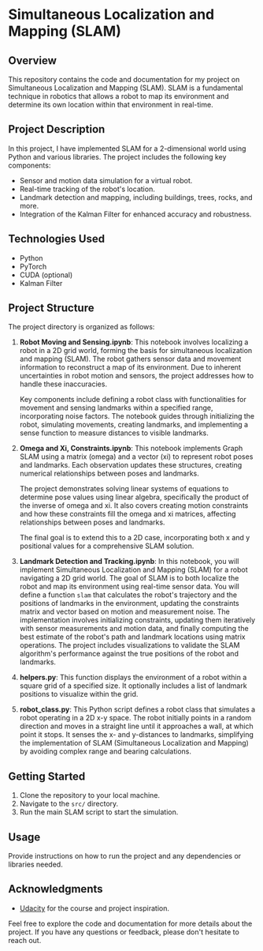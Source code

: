 # Simultaneous Localization and Mapping (SLAM)

## Overview
This repository contains the code and documentation for my project on Simultaneous Localization and Mapping (SLAM). SLAM is a fundamental technique in robotics that allows a robot to map its environment and determine its own location within that environment in real-time.

## Project Description
In this project, I have implemented SLAM for a 2-dimensional world using Python and various libraries. The project includes the following key components:
- Sensor and motion data simulation for a virtual robot.
- Real-time tracking of the robot's location.
- Landmark detection and mapping, including buildings, trees, rocks, and more.
- Integration of the Kalman Filter for enhanced accuracy and robustness.

## Technologies Used
- Python
- PyTorch
- CUDA (optional)
- Kalman Filter

## Project Structure

The project directory is organized as follows:

1. **Robot Moving and Sensing.ipynb**: This notebook involves localizing a robot in a 2D grid world, forming the basis for simultaneous localization and mapping (SLAM). The robot gathers sensor data and movement information to reconstruct a map of its environment. Due to inherent uncertainties in robot motion and sensors, the project addresses how to handle these inaccuracies.

    Key components include defining a robot class with functionalities for movement and sensing landmarks within a specified range, incorporating noise factors. The notebook guides through initializing the robot, simulating movements, creating landmarks, and implementing a sense function to measure distances to visible landmarks.

2. **Omega and Xi, Constraints.ipynb**: This notebook implements Graph SLAM using a matrix (omega) and a vector (xi) to represent robot poses and landmarks. Each observation updates these structures, creating numerical relationships between poses and landmarks.

    The project demonstrates solving linear systems of equations to determine pose values using linear algebra, specifically the product of the inverse of omega and xi. It also covers creating motion constraints and how these constraints fill the omega and xi matrices, affecting relationships between poses and landmarks.

    The final goal is to extend this to a 2D case, incorporating both x and y positional values for a comprehensive SLAM solution.

3. **Landmark Detection and Tracking.ipynb**: In this notebook, you will implement Simultaneous Localization and Mapping (SLAM) for a robot navigating a 2D grid world. The goal of SLAM is to both localize the robot and map its environment using real-time sensor data. You will define a function `slam` that calculates the robot's trajectory and the positions of landmarks in the environment, updating the constraints matrix and vector based on motion and measurement noise. The implementation involves initializing constraints, updating them iteratively with sensor measurements and motion data, and finally computing the best estimate of the robot's path and landmark locations using matrix operations. The project includes visualizations to validate the SLAM algorithm's performance against the true positions of the robot and landmarks.
4. **helpers.py**: This function displays the environment of a robot within a square grid of a specified size. It optionally includes a list of landmark positions to visualize within the grid.
5. **robot_class.py**: This Python script defines a robot class that simulates a robot operating in a 2D x-y space. The robot initially points in a random direction and moves in a straight line until it approaches a wall, at which point it stops. It senses the x- and y-distances to landmarks, simplifying the implementation of SLAM (Simultaneous Localization and Mapping) by avoiding complex range and bearing calculations.

## Getting Started
1. Clone the repository to your local machine.
2. Navigate to the `src/` directory.
3. Run the main SLAM script to start the simulation.

## Usage
Provide instructions on how to run the project and any dependencies or libraries needed.

## Acknowledgments
- [Udacity](https://www.udacity.com) for the course and project inspiration.

Feel free to explore the code and documentation for more details about the project. If you have any questions or feedback, please don't hesitate to reach out.

